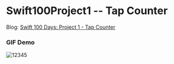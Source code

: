 # Swift100Project1 -- Tap Counter


[id1]:https://medium.com/@sunnyleeyun/swift-100-days-project-1-tap-counter-92fe2ebd0305

Blog: [Swift 100 Days: Project 1 - Tap Counter][id1]

### GIF Demo
![12345](https://user-images.githubusercontent.com/20850892/31674876-94e99608-b328-11e7-87dd-4234ca196c91.gif)

